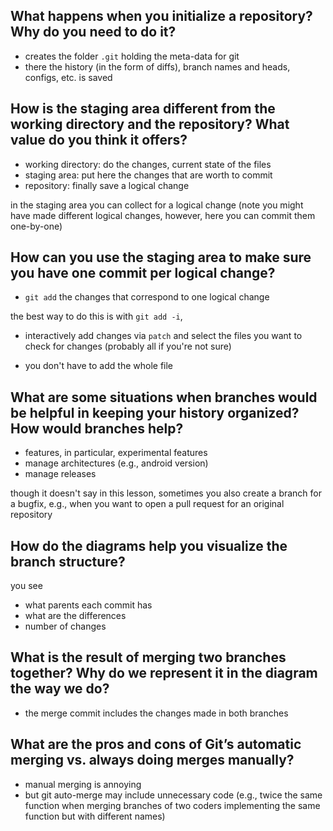 What happens when you initialize a repository? Why do you need to do it?
---

* creates the folder `.git` holding the meta-data for git
* there the history (in the form of diffs), branch names and heads, configs, etc. is saved

How is the staging area different from the working directory and the repository? What value do you think it offers?
---

* working directory: do the changes, current state of the files
* staging area: put here the changes that are worth to commit
* repository: finally save a logical change

in the staging area you can collect for a logical change
(note you might have made different logical changes, however, here you can commit them one-by-one)

How can you use the staging area to make sure you have one commit per logical change?
---

* `git add` the changes that correspond to one logical change

the best way to do this is with `git add -i`,
* interactively add changes via `patch` and select the files you want to check for changes
  (probably all if you're not sure)
+ you don't have to add the whole file

What are some situations when branches would be helpful in keeping your history organized? How would branches help?
---

* features, in particular, experimental features
* manage architectures (e.g., android version)
* manage releases

though it doesn't say in this lesson,
sometimes you also create a branch for a bugfix,
e.g., when you want to open a pull request for an original repository

How do the diagrams help you visualize the branch structure?
---

you see
* what parents each commit has
* what are the differences
* number of changes

What is the result of merging two branches together? Why do we represent it in the diagram the way we do?
---

* the merge commit includes the changes made in both branches

What are the pros and cons of Git’s automatic merging vs. always doing merges manually?
---

* manual merging is annoying
* but git auto-merge may include unnecessary code (e.g., twice the same function when merging branches of two coders implementing the same function but with different names)
